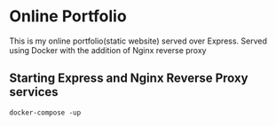 # Online Portfolio
This is my online portfolio(static website) served over Express. Served using Docker with the addition of Nginx reverse proxy

## Starting Express and Nginx Reverse Proxy services
`docker-compose -up`